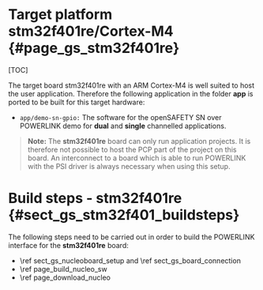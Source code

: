 Target platform stm32f401re/Cortex-M4 {#page_gs_stm32f401re}
============

[TOC]


The target board stm32f401re with an ARM Cortex-M4 is well suited to host the
user application. Therefore the following application in the folder **app** is
ported to be built for this target hardware:
- `app/demo-sn-gpio:` The software for the openSAFETY SN over POWERLINK demo for
   **dual** and **single** channelled applications.

> **Note:** The **stm32f401re** board can only run application projects. It is
> therefore not possible to host the PCP part of the project on this board. An
> interconnect to a board which is able to run POWERLINK with the PSI driver is
> always necessary when using this setup.

# Build steps - stm32f401re   {#sect_gs_stm32f401_buildsteps}
The following steps need to be carried out in order to build the POWERLINK interface
for the **stm32f401re** board:
- \ref sect_gs_nucleoboard_setup and \ref sect_gs_board_connection
- \ref page_build_nucleo_sw
- \ref page_download_nucleo
